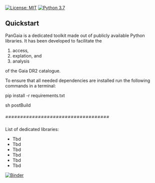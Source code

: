 [![License: MIT](https://img.shields.io/badge/License-MIT-blue.svg)](https://opensource.org/licenses/MIT)
[![Python 3.7](https://img.shields.io/badge/python-3.7-blue.svg)](https://www.python.org/downloads/release/python-370/)

## Quickstart
PanGaia is a dedicated toolkit made out of publicly available Python libraries. It has been developed to facilitate the

1) access, 
2) explation, and 
3) analysis 

of the Gaia DR2 catalogue.

To ensure that all needed dependencies are installed run the following commands in a terminal:

pip install -r requirements.txt

sh postBuild



##### ===================================
List of dedicated libraries:
* Tbd
* Tbd
* Tbd
* Tbd
* Tbd
* Tbd

[![Binder](https://mybinder.org/badge_logo.svg)](https://mybinder.org/v2/gh/hectorcanovas/PanGaia/master)
